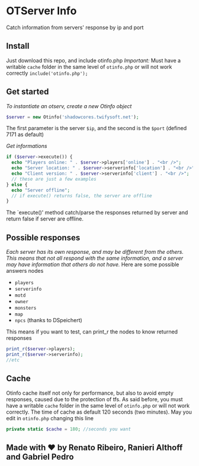 OTServer Info
======
Catch information from servers' response by ip and port

Install
------
Just download this repo, and include otinfo.php
*Important:* Must have a writable `cache` folder in the same level of `otinfo.php` or will not work correctly
`include('otinfo.php');`

Get started
------
*To instantiate an otserv, create a new Otinfo object*
```php
$server = new Otinfo('shadowcores.twifysoft.net');
```
The first parameter is the server `$ip`, and the second is the `$port` (defined 7171 as default)

*Get informations*
```php
if ($server->execute()) {
  echo "Players online: " . $server->players['online'] . "<br />";
  echo "Server location: " . $server->serverinfo['location'] . "<br />";
  echo "Client version: " . $server->serverinfo['client'] . "<br />";
  // these are just a few examples
} else {
  echo "Server offline";
  // if execute() returns false, the server are offline
}
```
The `execute()' method catch/parse the responses returned by server and return false if server are offline.

Possible responses
------
*Each server has its own response, and may be different from the others. This means that not all respond with the same information, and a server may have information that others do not have.*
Here are some possible answers nodes
* `players`
* `serverinfo`
* `motd`
* `owner`
* `monsters`
* `map`
* `npcs` (thanks to DSpeichert)

This means if you want to test, can print_r the nodes to know returned responses
```php
print_r($server->players);
print_r($server->serverinfo);
//etc
```

Cache
------
Otinfo cache itself not only for performance, but also to avoid empty responses, caused due to the protection of tfs.
As said before, you must have a writable `cache` folder in the same level of `otinfo.php` or will not work correctly.
The time of cache as default 120 seconds (two minutes). May you edit in `otinfo.php` changing this line
```php
private static $cache = 180; //seconds you want
```

Made with :heart: by Renato Ribeiro, Ranieri Althoff and Gabriel Pedro
------
